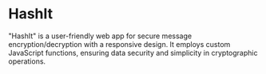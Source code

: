 # HashIt
"HashIt" is a user-friendly web app for secure message encryption/decryption with a responsive design. It employs custom JavaScript functions, ensuring data security and simplicity in cryptographic operations.
